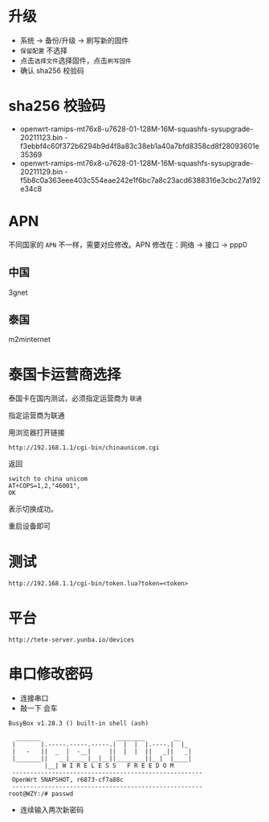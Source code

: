 # 升级

* 系统 -> 备份/升级 -> 刷写新的固件
* `保留配置` 不选择
* 点击`选择文件`选择固件，点击`刷写固件`
* 确认 sha256 校验码

# sha256 校验码

* openwrt-ramips-mt76x8-u7628-01-128M-16M-squashfs-sysupgrade-20211123.bin - f3ebbf4c60f372b6294b9d4f8a83c38eb1a40a7bfd8358cd8f28093601e35369
* openwrt-ramips-mt76x8-u7628-01-128M-16M-squashfs-sysupgrade-20211129.bin - f5b8c0a363eee403c554eae242e1f6bc7a8c23acd6388316e3cbc27a192e34c8

# APN

不同国家的 `APN` 不一样，需要对应修改。APN 修改在：网络 -> 接口 -> ppp0

## 中国

3gnet

## 泰国

m2minternet

# 泰国卡运营商选择

泰国卡在国内测试，必须指定运营商为 `联通`

指定运营商为联通

用浏览器打开链接

```
http://192.168.1.1/cgi-bin/chinaunicom.cgi
```

返回

```
switch to china unicom
AT+COPS=1,2,"46001",
OK
```

表示切换成功。

重启设备即可

# 测试

```
http://192.168.1.1/cgi-bin/token.lua?token=<token>
```

# 平台

```
http://tete-server.yunba.io/devices
```

# 串口修改密码

* 连接串口
* 敲一下 会车

```
BusyBox v1.28.3 () built-in shell (ash)

  _______                     ________        __
 |       |.-----.-----.-----.|  |  |  |.----.|  |_
 |   -   ||  _  |  -__|     ||  |  |  ||   _||   _|
 |_______||   __|_____|__|__||________||__|  |____|
          |__| W I R E L E S S   F R E E D O M
 -----------------------------------------------------
 OpenWrt SNAPSHOT, r6873-cf7a88c
 -----------------------------------------------------
root@WZY:/# passwd
```
* 连续输入两次新密码

